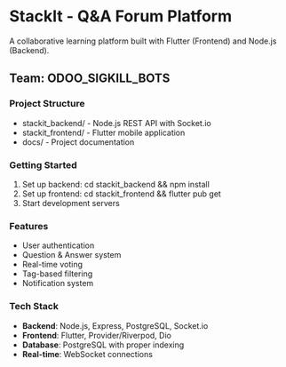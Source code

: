 # StackIt - Q&A Forum Platform

A collaborative learning platform built with Flutter (Frontend) and Node.js (Backend).

## Team: ODOO_SIGKILL_BOTS

### Project Structure
- stackit_backend/ - Node.js REST API with Socket.io
- stackit_frontend/ - Flutter mobile application
- docs/ - Project documentation

### Getting Started
1. Set up backend: cd stackit_backend && npm install
2. Set up frontend: cd stackit_frontend && flutter pub get
3. Start development servers

### Features
- User authentication
- Question & Answer system
- Real-time voting
- Tag-based filtering
- Notification system

### Tech Stack
- **Backend**: Node.js, Express, PostgreSQL, Socket.io
- **Frontend**: Flutter, Provider/Riverpod, Dio
- **Database**: PostgreSQL with proper indexing
- **Real-time**: WebSocket connections
